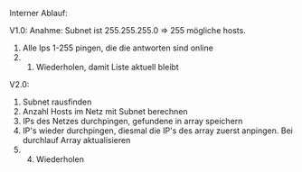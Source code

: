 Interner Ablauf:

V1.0:
Anahme: Subnet ist 255.255.255.0 => 255 mögliche hosts.
1. Alle Ips 1-255 pingen, die die antworten sind online
2. 1. Wiederholen, damit Liste aktuell bleibt

V2.0:
1. Subnet rausfinden
2. Anzahl Hosts im Netz mit Subnet berechnen
3. IPs des Netzes durchpingen, gefundene in array speichern
4. IP's wieder durchpingen, diesmal die IP's des array zuerst anpingen. Bei durchlauf Array aktualisieren
5. 4. Wiederholen
